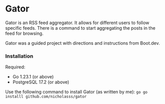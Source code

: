 # Gator

Gator is an RSS feed aggregator. It allows for different users to follow specific feeds. There is a command to start aggregating the posts in the feed for browsing.

Gator was a guided project with directions and instructions from Boot.dev.

### Installation
Required:
- Go 1.23.1 (or above)
- PostgreSQL 17.2 (or above)

Use the following command to install Gator (as written by me):
```go go installl github.com/nicholasss/gator```


